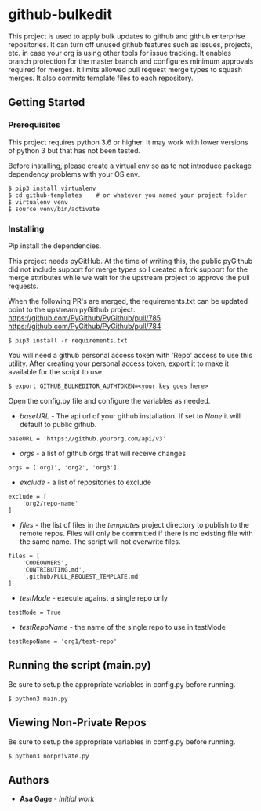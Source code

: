 # github-bulkedit

This project is used to apply bulk updates to github and github enterprise repositories. It
can turn off unused github features such as issues, projects, etc. in case your org is using 
other tools for issue tracking. It enables branch protection for the master branch and configures
minimum approvals required for merges.  It limits allowed pull request merge types to
squash merges. It also commits template files to each repository.

## Getting Started

### Prerequisites

This project requires python 3.6 or higher. It may work with lower
versions of python 3 but that has not been tested.

Before installing, please create a virtual env so as to not introduce
package dependency problems with your OS env.

```
$ pip3 install virtualenv
$ cd github-templates    # or whatever you named your project folder
$ virtualenv venv
$ source venv/bin/activate
```


### Installing

Pip install the dependencies.

This project needs pyGitHub. At the time of writing this, the public
pyGithub did not include support for merge types so I created a fork
support for the merge attributes while we wait for the upstream project
to approve the pull requests.

When the following PR's are merged, the requirements.txt can be updated
point to the upstream pyGithub project.
https://github.com/PyGithub/PyGithub/pull/785
https://github.com/PyGithub/PyGithub/pull/784

```
$ pip3 install -r requirements.txt
```

You will need a github personal access token with 'Repo' access to use
this utility. After creating your personal access token, export it to
make it available for the script to use.

```
$ export GITHUB_BULKEDITOR_AUTHTOKEN=<your key goes here>
```

Open the config.py file and configure the variables as needed.

* _baseURL_ - The api url of your github installation. If set to _None_
it will default to public github.
```
baseURL = 'https://github.yourorg.com/api/v3'
```

* _orgs_ - a list of github orgs that will receive changes
```
orgs = ['org1', 'org2', 'org3']
```

* _exclude_ - a list of repositories to exclude
```
exclude = [
    'org2/repo-name'
]
```

* _files_ - the list of files in the _templates_ project directory to
publish to the remote repos. Files will only be committed if there is
no existing file with the same name.  The script will not overwrite
files.
```
files = [
    'CODEOWNERS',
    'CONTRIBUTING.md',
    '.github/PULL_REQUEST_TEMPLATE.md'
]
```

* _testMode_ - execute against a single repo only
```
testMode = True
```

* _testRepoName_ - the name of the single repo to use in testMode
```
testRepoName = 'org1/test-repo'
```

## Running the script (main.py)
Be sure to setup the appropriate variables in config.py before running.

```
$ python3 main.py
```

## Viewing Non-Private Repos
Be sure to setup the appropriate variables in config.py before running.

```
$ python3 nonprivate.py
```

## Authors

* **Asa Gage** - *Initial work*
